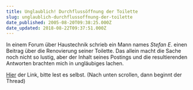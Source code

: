 ```yaml
---
title: Unglaublich! Durchflussöffnung der Toilette
slug: unglaublich-durchflussoffnung-der-toilette
date_published: 2005-08-20T09:38:25.000Z
date_updated: 2018-08-22T09:37:51.000Z
---
```


In einem Forum über Haustechnik schrieb ein Mann names *Stefan E*. einen Beitrag über die Renovierung seiner Toilette. Das allein macht die Sache noch nicht so lustig, aber der Inhalt seines Postings und die resultierenden Antworten brachten mich in ungläubiges lachen.

[Hier](http://www.haustechnikdialog.de/forum.asp?thema=19886) der Link, bitte lest es selbst. (Nach unten scrollen, dann beginnt der Thread)
